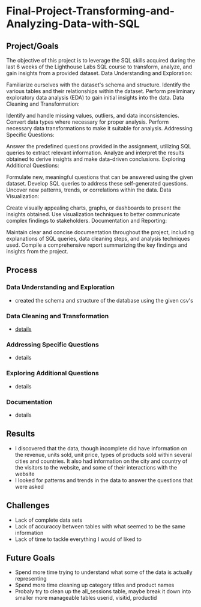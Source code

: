 # Final-Project-Transforming-and-Analyzing-Data-with-SQL

## Project/Goals
The objective of this project is to leverage the SQL skills acquired during the last 6 weeks of the Lighthouse Labs SQL course to transform, analyze, and gain insights from a provided dataset.
Data Understanding and Exploration:

Familiarize ourselves with the dataset's schema and structure.
Identify the various tables and their relationships within the dataset.
Perform preliminary exploratory data analysis (EDA) to gain initial insights into the data.
Data Cleaning and Transformation:

Identify and handle missing values, outliers, and data inconsistencies.
Convert data types where necessary for proper analysis.
Perform necessary data transformations to make it suitable for analysis.
Addressing Specific Questions:

Answer the predefined questions provided in the assignment, utilizing SQL queries to extract relevant information.
Analyze and interpret the results obtained to derive insights and make data-driven conclusions.
Exploring Additional Questions:

Formulate new, meaningful questions that can be answered using the given dataset.
Develop SQL queries to address these self-generated questions.
Uncover new patterns, trends, or correlations within the data.
Data Visualization:

Create visually appealing charts, graphs, or dashboards to present the insights obtained.
Use visualization techniques to better communicate complex findings to stakeholders.
Documentation and Reporting:

Maintain clear and concise documentation throughout the project, including explanations of SQL queries, data cleaning steps, and analysis techniques used.
Compile a comprehensive report summarizing the key findings and insights from the project.


## Process
### Data Understanding and Exploration
- created the schema and structure of the database using the given csv's
### Data Cleaning and Transformation
- [details](SQL_project/cleaning_data.md)
### Addressing Specific Questions
- details
### Exploring Additional Questions
- details
### Documentation
- details
## Results
- I discovered that the data, though incomplete did have information on the revenue, units sold, unit price, types of products sold
within several cities and countries. It also had information on the city and country of the visitors to the website, and some of their interactions with the website
- I looked for patterns and trends in the data to answer the questions that were asked
## Challenges 
- Lack of complete data sets
- Lack of accuraccy between tables with what seemed to be the same information
- Lack of time to tackle everything I would of liked to
## Future Goals
- Spend more time trying to understand what some of the data is actually representing
- Spend more time cleaning up category titles and product names
- Probaly try to clean up the all_sessions table, maybe break it down into smaller more manageable tables
  userid, visitid, productid
